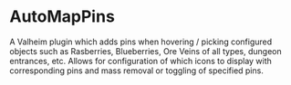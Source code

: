 # AutoMapPins

A Valheim plugin which adds pins when hovering / picking configured objects such as Rasberries, Blueberries, Ore Veins of all types, dungeon entrances, etc.
Allows for configuration of which icons to display with corresponding pins and mass removal or toggling of specified pins.
